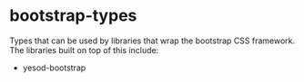 # bootstrap-types

Types that can be used by libraries that wrap the bootstrap CSS framework.
The libraries built on top of this include:

- yesod-bootstrap

